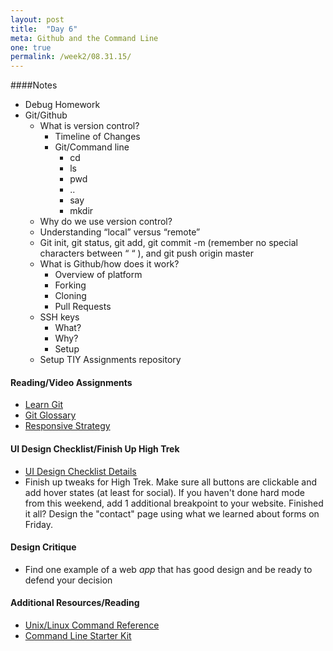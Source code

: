 ```yaml
---
layout: post
title:  "Day 6"
meta: Github and the Command Line
one: true
permalink: /week2/08.31.15/
---
```

####Notes
- Debug Homework
- Git/Github
    + What is version control?
        * Timeline of Changes
        * Git/Command line
            - cd
            - ls
            - pwd
            - ..
            - say
            - mkdir
    + Why do we use version control?
    + Understanding “local” versus “remote”
    + Git init, git status, git add, git commit -m (remember no special characters between “ “ ), and git push origin master
    + What is Github/how does it work?
        * Overview of platform
        * Forking
        * Cloning
        * Pull Requests
    + SSH keys 
        * What?
        * Why?
        * Setup
    + Setup TIY Assignments repository

#### Reading/Video Assignments
- [Learn Git](https://try.github.io/levels/1/challenges/1)
- [Git Glossary](https://www.atlassian.com/git/glossary/)
- [Responsive Strategy](http://bradfrost.com/blog/post/responsive-strategy/)

#### UI Design Checklist/Finish Up High Trek
- [UI Design Checklist Details](/Curriculum/week2/08.31.15/ui-design-checklist/)
- Finish up tweaks for High Trek.  Make sure all buttons are clickable and add hover states (at least for social). If you haven't done hard mode from this weekend, add 1 additional breakpoint to your website.  Finished it all? Design the "contact" page using what we learned about forms on Friday.

#### Design Critique
- Find one example of a web _app_ that has good design and be ready to defend  your decision

#### Additional Resources/Reading
- [Unix/Linux Command Reference](http://www.cheat-sheets.org/saved-copy/fwunixref.pdf)
- [Command Line Starter Kit](http://samkap.github.io/command-line-starter-kit/)
